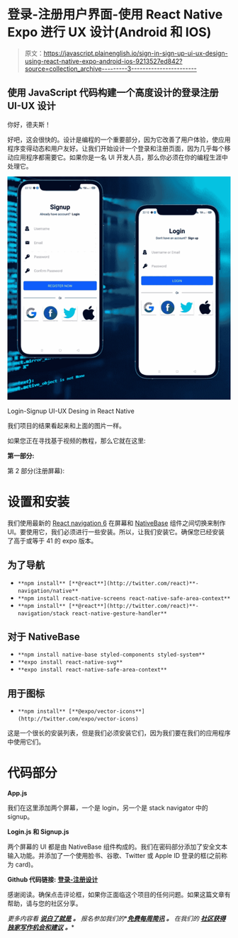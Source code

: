 # 登录-注册用户界面-使用 React Native Expo 进行 UX 设计(Android 和 IOS)

> 原文：<https://javascript.plainenglish.io/sign-in-sign-up-ui-ux-design-using-react-native-expo-android-ios-9213527ed842?source=collection_archive---------3----------------------->

## 使用 JavaScript 代码构建一个高度设计的登录注册 UI-UX 设计

你好，德夫斯！

好吧，这会很快的。设计是编程的一个重要部分，因为它改善了用户体验，使应用程序变得动态和用户友好。让我们开始设计一个登录和注册页面，因为几乎每个移动应用程序都需要它。如果你是一名 UI 开发人员，那么你必须在你的编程生涯中处理它。

![](img/b455a7cc4179dcda297b0f55428388cb.png)

Login-Signup UI-UX Desing in React Native

我们项目的结果看起来和上面的图片一样。

如果您正在寻找基于视频的教程，那么它就在这里:

**第一部分:**

第 2 部分(注册屏幕):

# 设置和安装

我们使用最新的 [React navigation 6](https://reactnavigation.org/docs/getting-started) 在屏幕和 [NativeBase](https://nativebase.io/) 组件之间切换来制作 UI。要使用它，我们必须进行一些安装。所以，让我们安装它。确保您已经安装了高于或等于 41 的 expo 版本。

## 为了导航

*   `**npm install** [**@react**](http://twitter.com/react)**-navigation/native**`
*   `**npm install react-native-screens react-native-safe-area-context**`
*   `**npm install** [**@react**](http://twitter.com/react)**-navigation/stack react-native-gesture-handler**`

## 对于 NativeBase

*   `**npm install native-base styled-components styled-system**`
*   `**expo install react-native-svg**`
*   `**expo install react-native-safe-area-context**`

## **用于图标**

*   `**npm install** [**@expo/vector-icons**](http://twitter.com/expo/vector-icons)`

这是一个很长的安装列表，但是我们必须安装它们，因为我们要在我们的应用程序中使用它们。

# 代码部分

**App.js**

我们在这里添加两个屏幕，一个是 login，另一个是 stack navigator 中的 signup。

**Login.js 和 Signup.js**

两个屏幕的 UI 都是由 NativeBase 组件构成的。我们在密码部分添加了安全文本输入功能。并添加了一个使用脸书、谷歌、Twitter 或 Apple ID 登录的框(之前称为 card)。

**Github 代码链接:** [**登录-注册设计**](https://github.com/imrohit007/Login-UI-UX-React-Native)

感谢阅读。确保点击评论框，如果你正面临这个项目的任何问题。如果这篇文章有帮助，请与您的社区分享。

*更多内容看* [***说白了就是***](http://plainenglish.io/) ***。*** *报名参加我们的**[***免费每周简讯***](http://newsletter.plainenglish.io/) ***。*** *在我们的* [***社区获得独家写作机会和建议***](https://discord.gg/GtDtUAvyhW) ***。****